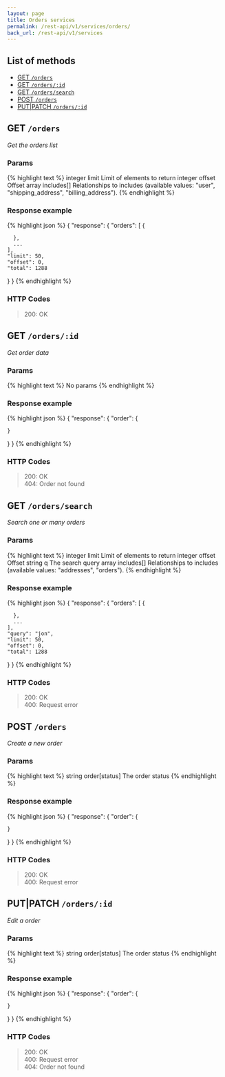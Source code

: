 ```yaml
---
layout: page
title: Orders services
permalink: /rest-api/v1/services/orders/
back_url: /rest-api/v1/services
---
```


## List of methods

- [GET `/orders`](#get-orders)
- [GET `/orders/:id`](#get-ordersid)
- [GET `/orders/search`](#get-orderssearch)
- [POST `/orders`](#post-orders)
- [PUT&#124;PATCH `/orders/:id`](#putpatch-ordersid)




## GET `/orders`

_Get the orders list_

### Params

{% highlight text %}
integer   limit        Limit of elements to return
integer   offset       Offset
array     includes[]   Relationships to includes (available values: "user", "shipping_address", "billing_address").
{% endhighlight %}

### Response example

{% highlight json %}
{
  "response": {
    "orders": [
      {

      },
      ...
    ],
    "limit": 50,
    "offset": 0,
    "total": 1288
  }
}
{% endhighlight %}

### HTTP Codes

> 200: OK



## GET `/orders/:id`

_Get order data_

### Params

{% highlight text %}
No params
{% endhighlight %}

### Response example

{% highlight json %}
{
  "response": {
    "order": {

    }
  }
}
{% endhighlight %}

### HTTP Codes

> 200: OK  
> 404: Order not found



## GET `/orders/search`

_Search one or many orders_

### Params

{% highlight text %}
integer   limit        Limit of elements to return
integer   offset       Offset
string    q            The search query
array     includes[]   Relationships to includes (available values: "addresses", "orders").
{% endhighlight %}

### Response example

{% highlight json %}
{
  "response": {
    "orders": [
      {

      },
      ...
    ],
    "query": "jon",
    "limit": 50,
    "offset": 0,
    "total": 1288
  }
}
{% endhighlight %}

### HTTP Codes

> 200: OK  
> 400: Request error



## POST `/orders`

_Create a new order_

### Params

{% highlight text %}
string   order[status]   The order status
{% endhighlight %}

### Response example

{% highlight json %}
{
  "response": {
    "order": {

    }
  }
}
{% endhighlight %}

### HTTP Codes

> 200: OK  
> 400: Request error



## PUT|PATCH `/orders/:id`

_Edit a order_

### Params

{% highlight text %}
string   order[status]   The order status
{% endhighlight %}

### Response example

{% highlight json %}
{
  "response": {
    "order": {

    }
  }
}
{% endhighlight %}

### HTTP Codes

> 200: OK  
> 400: Request error  
> 404: Order not found

